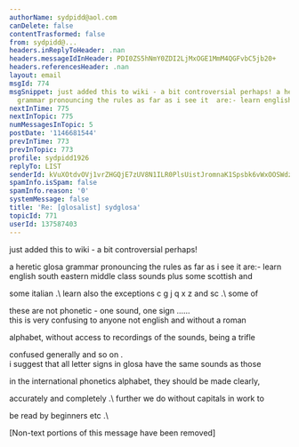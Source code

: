 ```yaml
---
authorName: sydpidd@aol.com
canDelete: false
contentTrasformed: false
from: sydpidd@...
headers.inReplyToHeader: .nan
headers.messageIdInHeader: PDI0ZS5hNmY0ZDI2LjMxOGE1MmM4QGFvbC5jb20+
headers.referencesHeader: .nan
layout: email
msgId: 774
msgSnippet: just added this to wiki - a bit controversial perhaps! a heretic glosa
  grammar pronouncing the rules as far as i see it  are:- learn english south eastern
nextInTime: 775
nextInTopic: 775
numMessagesInTopic: 5
postDate: '1146681544'
prevInTime: 773
prevInTopic: 773
profile: sydpidd1926
replyTo: LIST
senderId: kVuXOtdvOVj1vrZHGQjE7zUV8N1ILR0PlsUistJromnaK1Spsbk6vWxOOSWdzPytvygVlL9C
spamInfo.isSpam: false
spamInfo.reason: '0'
systemMessage: false
title: 'Re: [glosalist] sydglosa'
topicId: 771
userId: 137587403
---
```


just added this to wiki - a bit controversial perhaps!
 
a heretic glosa grammar
pronouncing
the rules as far as i see it  are:-
learn english south eastern middle class sounds plus some scottish and 
 
some italian .\ learn also the exceptions c g j q x z and sc .\ some of 
 
these are not phonetic - one sound, one sign ......\
this is very  confusing to anyone not english and without a roman 
 
alphabet, without access to recordings of the sounds,  being a trifle 
 
confused generally and so on .\
i suggest that all letter signs in glosa  have the same sounds as those 
 
in the international phonetics alphabet, they should be  made clearly, 
 
accurately and completely .\ further we do without capitals in work to 
 
be read by beginners etc .\ 


[Non-text portions of this message have been removed]


